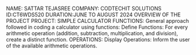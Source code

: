 NAME: SATTAR TEJASREE
COMPANY: CODTECHIT SOLUTIONS
ID:CT6WDS520
DURATION:JUNE TO AUGUST 2024
OVERVIEW OF THE PROJECT
PROJECT: SIMPLE CALCULATOR
FUNCTIONS:
General approach followed in coding a calculator using functions: 
Define Functions: 
For every arithmetic operation (addition, subtraction, multiplication, and division), create a distinct function.
OPERATIONS:
Display Operations: Inform the user of the available arithmetic operations.
